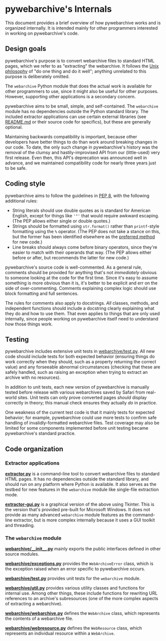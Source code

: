 # pywebarchive's Internals

This document provides a brief overview of how pywebarchive works and is organized internally. It is intended mainly for other programmers interested in working on pywebarchive's code.


## Design goals

pywebarchive's purpose is to convert webarchive files to standard HTML pages, which we refer to as "extracting" the webarchive. It follows the [Unix philosophy](https://en.wikipedia.org/wiki/Unix_philosophy) of "do one thing and do it well"; anything unrelated to this purpose is deliberately omitted.

The `webarchive` Python module that does the actual work is available for other programmers to use, since it might also be useful for other purposes. However, supporting other applications is a secondary concern.

pywebarchive aims to be small, simple, and self-contained. The `webarchive` module has no dependencies outside the Python standard library. The included extractor applications can use certain external libraries (see [README.md](README.md) or their source code for specifics), but these are generally optional.

Maintaining backwards compatibility is important, because other developers have better things to do than work around breaking changes in our code. To date, the only such change in pywebarchive's history was the removal of the clumsy and hastily-improvised API from our (little-used) very first release. Even then, this API's deprecation was announced well in advance, and we maintained compatibility code for nearly three years just to be safe.


## Coding style

pywebarchive aims to follow the guidelines in [PEP 8](https://peps.python.org/pep-0008/), with the following additional rules:

* String literals should use double quotes as is standard for American English, except for things like `'"'` that would require awkward escaping. (The PEP allows either single or double quotes.)
* Strings should be formatted using `str.format()` rather than `printf`-style formatting using the `%` operator. (The PEP does not take a stance on this, but the former has been identified elsewhere as the [preferred method](https://stackoverflow.com/questions/13451989/pythons-many-ways-of-string-formatting-are-the-older-ones-going-to-be-depre) for new code.)
* Line breaks should always come before binary operators, since they're easier to match with their operands that way. (The PEP allows either before or after, but recommends the latter for new code.)

pywebarchive's source code is well-commented. As a general rule, comments should be provided for anything that's not *immediately* obvious to someone looking at the code for the first time. Since it's easy to assume something is more obvious than it is, it's better to be explicit and err on the side of over-commenting. Comments explaining complex logic should use block formatting and full sentences.

The rules for comments also apply to docstrings. *All* classes, methods, and independent functions should include a docstring clearly explaining what they do and how to use them. That even applies to things that are only used internally, since people working on pywebarchive itself need to understand how those things work.


## Testing

pywebarchive includes extensive unit tests in [webarchive/test.py](webarchive/test.py). All new code should include tests for both expected behavior (ensuring things do work correctly when they should, such as a property returning the correct value) and any forseeable abnormal circumstances (checking that these are safely handled, such as raising an exception when trying to extract an archive with no resources).

In addition to unit tests, each new version of pywebarchive is manually tested before release with various webarchives saved by Safari from real-world sites. Unit tests can only prove converted pages *should* display correctly in theory; this manual check ensures they actually *do* in practice.

One weakness of the current test code is that it mainly tests for expected behavior; for example, pywebarchive could use more tests to confirm safe handling of invalidly-formatted webarchive files. Test coverage may also be limited for some components implemented before unit testing became pywebarchive's standard practice.


## Code organization

### Extractor applications

**[extractor.py](extractor.py)** is a command-line tool to convert webarchive files to standard HTML pages. It has no dependencies outside the standard library, and should run on any platform where Python is available. It also serves as the testbed for new features in the `webarchive` module like single-file extraction mode.

**[extractor-gui.py](extractor-gui.py)** is a graphical version of the above using Tkinter. This is the version that's provided pre-built for Microsoft Windows. It does not provide as many advanced `webarchive` module features as the command-line extractor, but is more complex internally because it uses a GUI toolkit and threading.

### The `webarchive` module

**[webarchive/\_\_init\_\_.py](webarchive/__init__.py)** mainly exports the public interfaces defined in other source modules.

**[webarchive/exceptions.py](webarchive/exceptions.py)** provides the `WebArchiveError` class, which is the exception raised when an error specific to pywebarchive occurs.

**[webarchive/test.py](webarchive/test.py)** provides unit tests for the `webarchive` module.

**[webarchive/util.py](webarchive/util.py)** provides various utility classes and functions for internal use. Among other things, these include functions for rewriting URL references to an archive's subresources (one of the more complex aspects of extracting a webarchive).

**[webarchive/webarchive.py](webarchive/webarchive.py)** defines the `WebArchive` class, which represents the contents of a webarchive file.

**[webarchive/webresource.py](webarchive/webresource.py)** defines the `WebResource` class, which represents an individual resource within a `WebArchive`.
